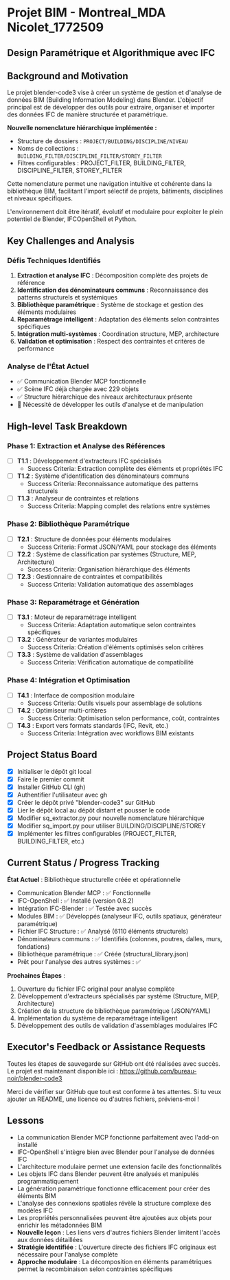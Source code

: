 # Projet BIM - Montreal_MDA Nicolet_1772509
## Design Paramétrique et Algorithmique avec IFC

## Background and Motivation

Le projet blender-code3 vise à créer un système de gestion et d'analyse de données BIM (Building Information Modeling) dans Blender. L'objectif principal est de développer des outils pour extraire, organiser et importer des données IFC de manière structurée et paramétrique.

**Nouvelle nomenclature hiérarchique implémentée :**
- Structure de dossiers : `PROJECT/BUILDING/DISCIPLINE/NIVEAU`
- Noms de collections : `BUILDING_FILTER/DISCIPLINE_FILTER/STOREY_FILTER`
- Filtres configurables : PROJECT_FILTER, BUILDING_FILTER, DISCIPLINE_FILTER, STOREY_FILTER

Cette nomenclature permet une navigation intuitive et cohérente dans la bibliothèque BIM, facilitant l'import sélectif de projets, bâtiments, disciplines et niveaux spécifiques.

L'environnement doit être itératif, évolutif et modulaire pour exploiter le plein potentiel de Blender, IFCOpenShell et Python.

## Key Challenges and Analysis

### Défis Techniques Identifiés
1. **Extraction et analyse IFC** : Décomposition complète des projets de référence
2. **Identification des dénominateurs communs** : Reconnaissance des patterns structurels et systémiques
3. **Bibliothèque paramétrique** : Système de stockage et gestion des éléments modulaires
4. **Reparamétrage intelligent** : Adaptation des éléments selon contraintes spécifiques
5. **Intégration multi-systèmes** : Coordination structure, MEP, architecture
6. **Validation et optimisation** : Respect des contraintes et critères de performance

### Analyse de l'État Actuel
- ✅ Communication Blender MCP fonctionnelle
- ✅ Scène IFC déjà chargée avec 229 objets
- ✅ Structure hiérarchique des niveaux architecturaux présente
- 🔄 Nécessité de développer les outils d'analyse et de manipulation

## High-level Task Breakdown

### Phase 1: Extraction et Analyse des Références
- [ ] **T1.1** : Développement d'extracteurs IFC spécialisés
  - Success Criteria: Extraction complète des éléments et propriétés IFC
- [ ] **T1.2** : Système d'identification des dénominateurs communs
  - Success Criteria: Reconnaissance automatique des patterns structurels
- [ ] **T1.3** : Analyseur de contraintes et relations
  - Success Criteria: Mapping complet des relations entre systèmes

### Phase 2: Bibliothèque Paramétrique
- [ ] **T2.1** : Structure de données pour éléments modulaires
  - Success Criteria: Format JSON/YAML pour stockage des éléments
- [ ] **T2.2** : Système de classification par systèmes (Structure, MEP, Architecture)
  - Success Criteria: Organisation hiérarchique des éléments
- [ ] **T2.3** : Gestionnaire de contraintes et compatibilités
  - Success Criteria: Validation automatique des assemblages

### Phase 3: Reparamétrage et Génération
- [ ] **T3.1** : Moteur de reparamétrage intelligent
  - Success Criteria: Adaptation automatique selon contraintes spécifiques
- [ ] **T3.2** : Générateur de variantes modulaires
  - Success Criteria: Création d'éléments optimisés selon critères
- [ ] **T3.3** : Système de validation d'assemblages
  - Success Criteria: Vérification automatique de compatibilité

### Phase 4: Intégration et Optimisation
- [ ] **T4.1** : Interface de composition modulaire
  - Success Criteria: Outils visuels pour assemblage de solutions
- [ ] **T4.2** : Optimiseur multi-critères
  - Success Criteria: Optimisation selon performance, coût, contraintes
- [ ] **T4.3** : Export vers formats standards (IFC, Revit, etc.)
  - Success Criteria: Intégration avec workflows BIM existants

## Project Status Board

- [x] Initialiser le dépôt git local
- [x] Faire le premier commit
- [x] Installer GitHub CLI (gh)
- [x] Authentifier l'utilisateur avec gh
- [x] Créer le dépôt privé "blender-code3" sur GitHub
- [x] Lier le dépôt local au dépôt distant et pousser le code
- [x] Modifier sq_extractor.py pour nouvelle nomenclature hiérarchique
- [x] Modifier sq_import.py pour utiliser BUILDING/DISCIPLINE/STOREY
- [x] Implémenter les filtres configurables (PROJECT_FILTER, BUILDING_FILTER, etc.)

## Current Status / Progress Tracking

**État Actuel** : Bibliothèque structurelle créée et opérationnelle
- Communication Blender MCP : ✅ Fonctionnelle
- IFC-OpenShell : ✅ Installé (version 0.8.2)
- Intégration IFC-Blender : ✅ Testée avec succès
- Modules BIM : ✅ Développés (analyseur IFC, outils spatiaux, générateur paramétrique)
- Fichier IFC Structure : ✅ Analysé (6110 éléments structurels)
- Dénominateurs communs : ✅ Identifiés (colonnes, poutres, dalles, murs, fondations)
- Bibliothèque paramétrique : ✅ Créée (structural_library.json)
- Prêt pour l'analyse des autres systèmes : ✅

**Prochaines Étapes** :
1. Ouverture du fichier IFC original pour analyse complète
2. Développement d'extracteurs spécialisés par système (Structure, MEP, Architecture)
3. Création de la structure de bibliothèque paramétrique (JSON/YAML)
4. Implémentation du système de reparamétrage intelligent
5. Développement des outils de validation d'assemblages modulaires IFC

## Executor's Feedback or Assistance Requests

Toutes les étapes de sauvegarde sur GitHub ont été réalisées avec succès. Le projet est maintenant disponible ici : https://github.com/bureau-noir/blender-code3

Merci de vérifier sur GitHub que tout est conforme à tes attentes. Si tu veux ajouter un README, une licence ou d'autres fichiers, préviens-moi !

## Lessons

- La communication Blender MCP fonctionne parfaitement avec l'add-on installé
- IFC-OpenShell s'intègre bien avec Blender pour l'analyse de données IFC
- L'architecture modulaire permet une extension facile des fonctionnalités
- Les objets IFC dans Blender peuvent être analysés et manipulés programmatiquement
- La génération paramétrique fonctionne efficacement pour créer des éléments BIM
- L'analyse des connexions spatiales révèle la structure complexe des modèles IFC
- Les propriétés personnalisées peuvent être ajoutées aux objets pour enrichir les métadonnées BIM
- **Nouvelle leçon** : Les liens vers d'autres fichiers Blender limitent l'accès aux données détaillées
- **Stratégie identifiée** : L'ouverture directe des fichiers IFC originaux est nécessaire pour l'analyse complète
- **Approche modulaire** : La décomposition en éléments paramétriques permet la recombinaison selon contraintes spécifiques 